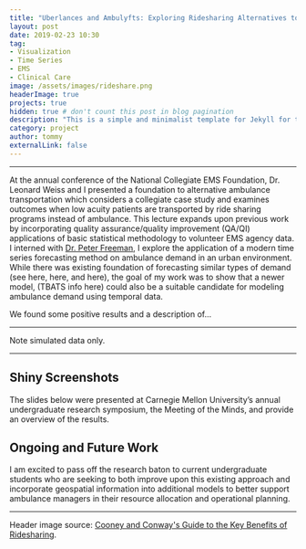 ```yaml
---
title: "Uberlances and Ambulyfts: Exploring Ridesharing Alternatives to Ambulance Transportation"
layout: post
date: 2019-02-23 10:30
tag:
- Visualization
- Time Series
- EMS
- Clinical Care
image: /assets/images/rideshare.png
headerImage: true
projects: true
hidden: true # don't count this post in blog pagination
description: "This is a simple and minimalist template for Jekyll for those who likes to eat noodles."
category: project
author: tommy
externalLink: false
---
```


---


At the annual conference of the National Collegiate EMS Foundation, Dr. Leonard Weiss and I presented a foundation to alternative ambulance transportation which considers a collegiate case study and examines outcomes when low acuity patients are transported by ride sharing programs instead of ambulance. This lecture expands upon previous work by incorporating quality assurance/quality improvement (QA/QI) applications of basic statistical methodology to volunteer EMS agency data.  I interned with <a href="http://www.stat.cmu.edu/~pfreeman/">Dr. Peter Freeman</a>, I explore the application of a modern time series forecasting method on ambulance demand in an urban environment. While there was existing foundation of forecasting similar types of demand (see here, here, and here), the goal of my work was to show that a newer model, (TBATS info here) could also be a suitable candidate for modeling ambulance demand using temporal data. 

We found some positive results and a description of...
 
---

Note simulated data only.

---

## Shiny Screenshots

The slides below were presented at Carnegie Mellon University’s annual undergraduate research symposium, the Meeting of the Minds, and provide an overview of the results.

## Ongoing and Future Work

I am excited to pass off the research baton to current undergraduate students who are seeking to both improve upon this existing approach and incorporate geospatial information into additional models to better support ambulance managers in their resource allocation and operational planning.

---

Header image source: <a href="http://www.cooneyconway.com/mesothelioma/risks-and-rewards-of-ridesharing"> Cooney and Conway's Guide to the Key Benefits of Ridesharing</a>.

